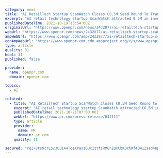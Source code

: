 ```yaml
---
category: news
title: "AI RetailTech Startup ScanWatch Closes €0.5M Seed Round To Transform Store Checkout"
excerpt: "AI retail technology startup ScanWatch attracted 0 5M in investments with technology company Agmis and smart retail security solutions provider Neto Baltic leading the round ScanWatch reduces the time spent at self service checkout counters The product automatically identifies scanned"
publishedDateTime: 2021-10-19T13:54:00Z
originalUrl: "https://www.openpr.com/news/2432877/ai-retailtech-startup-scanwatch-closes-0-5m-seed-round"
webUrl: "https://www.openpr.com/news/2432877/ai-retailtech-startup-scanwatch-closes-0-5m-seed-round"
ampWebUrl: "https://www.openpr.com/amp/2432877/ai-retailtech-startup-scanwatch-closes-0-5m-seed-round"
cdnAmpWebUrl: "https://www-openpr-com.cdn.ampproject.org/c/s/www.openpr.com/amp/2432877/ai-retailtech-startup-scanwatch-closes-0-5m-seed-round"
type: article
quality: 31
heat: 31
published: false

provider:
  name: openpr.com
  domain: openpr.com

topics:
  - AI

related:
  - title: "AI RetailTech Startup ScanWatch Closes €0.5M Seed Round to Transform Store Checkout"
    excerpt: "AI retail technology startup ScanWatch attracted €0.5M in investments, with technology company, Agmis and smart retail security solutions provider,"
    publishedDateTime: 2021-10-21T07:00:00Z
    webUrl: "https://www.pr.com/press-release/847111"
    type: article
    provider:
      name: PR
      domain: pr.com
    quality: 11

secured: "rqZ+8ts9crLp/3UBI44TqeXPaxzGUcIzYfIRMGnZQXCbKDchRf4D41Zsad4npgjCuhk3z/XDEZ4aK25ODaVgIo4nvQExWeRIKz01GTFMv+MUzKKnC2rp6v5zbaAx9kxDD/cdV8EMRtrkK3ebRxZ0jysm5Zr5fLZ+YL/k7JWTtGXhPPRFIoOnVTRhD2JPshurUTxiB9y2KggnFRqsPlIvmmAFtrLKqIUeY3QccMH8UjpotZ5sMooKchByv5SQdet25fPOErrtEoGeCYZwXNP694YPliquFpH/lpv2Wuq71z+5MlOwCNL1JnCjGNAjK3DmD5SfdjEAHYpaDK3aiQGT9cilSV7PbSQNZGvsq40sFt4=;Sl6Wg3vLtwFv0KhT/EGVBA=="
---
```


